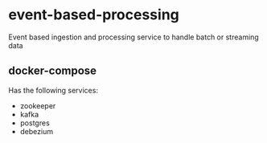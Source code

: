 # event-based-processing

Event based ingestion and processing service to handle batch or streaming data

## docker-compose

Has the following services:

* zookeeper
* kafka
* postgres
* debezium
